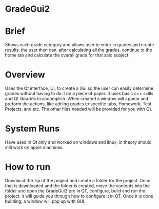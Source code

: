 # GradeGui2

# Brief
Shows each grade category and allows user to enter in grades and create results, the user then can, after calculating all the grades, continue to the home tab and calculate the overall grade for that said subject.

# Overview
Uses the Qt interface, UI,  to create a Gui so the user can easily determine grades without having to do it on a piece of paper. It uses basic c++ skills and Qt libraries to accomplish. When created a window will appear and preform the actions, like adding grades to specific tabs, Homework, Test, Projects, and etc. The other files needed will be provided for you with Qt.

# System Runs
Have used in Qt only and worked on windows and linux, in theory should still work on apple machines.

# How to run
Download the zip of the project and create a folder for the project. Once that is downloaded and the folder is created, move the contents into the folder and open the GradeGui2.pro in QT, configure, build and run the project. It will guide you through how to configure it in QT. Once it is done building, a window will pop up with GUI.
